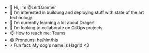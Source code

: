 - 👋 Hi, I’m @LeifDammer
- 👀 I’m interested in buildung and deploying stuff with state of the art technology
- 🌱 I’m currently learning a lot about Dräger!
- 💞️ I’m looking to collaborate on GitOps projects
- 📫 How to reach me: Teams
- 😄 Pronouns: he/him/his
- ⚡ Fun fact: My dog's name is Hagrid <3

<!---
LeifDammer/LeifDammer is a ✨ special ✨ repository because its `README.md` (this file) appears on your GitHub profile.
You can click the Preview link to take a look at your changes.
--->

